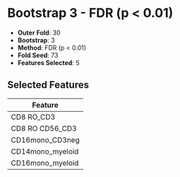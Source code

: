 # Bootstrap 3 - FDR (p < 0.01)

- **Outer Fold**: 30
- **Bootstrap**: 3
- **Method**: FDR (p < 0.01)
- **Fold Seed**: 73
- **Features Selected**: 5

## Selected Features

| Feature |
|---------|
| CD8 RO_CD3 |
| CD8 RO CD56_CD3 |
| CD16mono_CD3neg |
| CD14mono_myeloid |
| CD16mono_myeloid |
